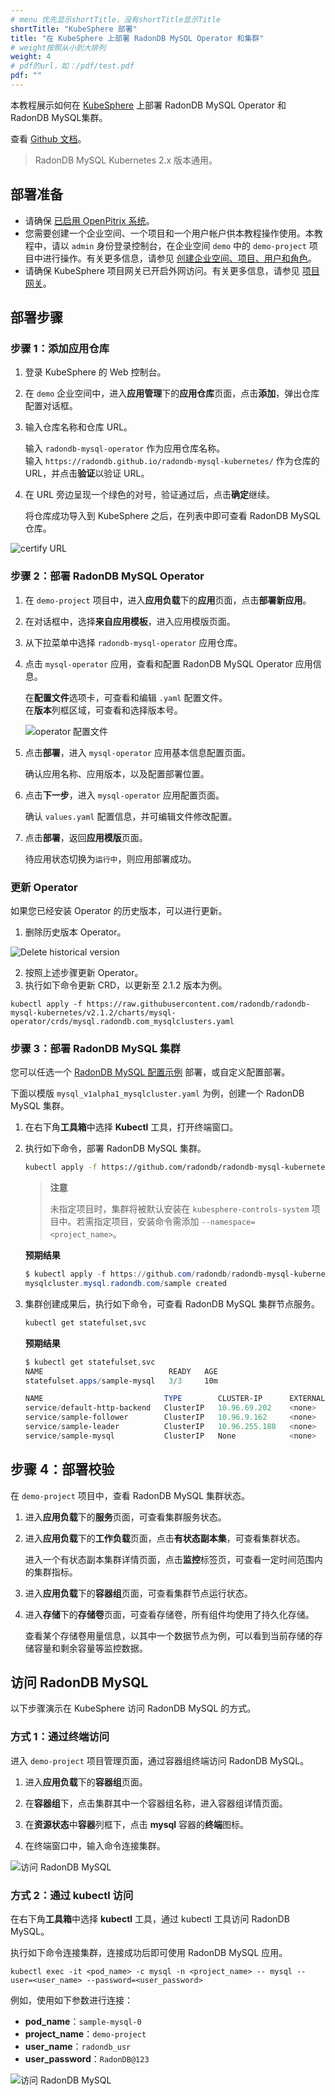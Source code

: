 ```yaml
---
# menu 优先显示shortTitle，没有shortTitle显示Title
shortTitle: "KubeSphere 部署"
title: "在 KubeSphere 上部署 RadonDB MySQL Operator 和集群"
# weight按照从小到大排列
weight: 4
# pdf的url，如：/pdf/test.pdf
pdf: ""
---
```


本教程展示如何在 [KubeSphere](https://kubesphere.com.cn) 上部署 RadonDB MySQL Operator 和 RadonDB MySQL集群。

查看 [Github 文档](https://github.com/radondb/radondb-mysql-kubernetes/blob/main/docs/zh-cn/deploy_radondb-mysql_operator_on_kubesphere.md)。

> RadonDB MySQL Kubernetes 2.x 版本通用。

## 部署准备

- 请确保 [已启用 OpenPitrix 系统](https://kubesphere.io/zh/docs/pluggable-components/app-store/)。
- 您需要创建一个企业空间、一个项目和一个用户帐户供本教程操作使用。本教程中，请以 `admin` 身份登录控制台，在企业空间 `demo` 中的 `demo-project` 项目中进行操作。有关更多信息，请参见 [创建企业空间、项目、用户和角色](https://kubesphere.io/zh/docs/quick-start/create-workspace-and-project/)。
- 请确保 KubeSphere 项目网关已开启外网访问。有关更多信息，请参见 [项目网关](https://kubesphere.io/zh/docs/project-administration/project-gateway/)。

## 部署步骤

### 步骤 1：添加应用仓库

1. 登录 KubeSphere 的 Web 控制台。

2. 在 `demo` 企业空间中，进入**应用管理**下的**应用仓库**页面，点击**添加**，弹出仓库配置对话框。

3. 输入仓库名称和仓库 URL。

   输入 `radondb-mysql-operator` 作为应用仓库名称。  
   输入 `https://radondb.github.io/radondb-mysql-kubernetes/` 作为仓库的 URL，并点击**验证**以验证 URL。

4. 在 URL 旁边呈现一个绿色的对号，验证通过后，点击**确定**继续。

   将仓库成功导入到 KubeSphere 之后，在列表中即可查看 RadonDB MySQL 仓库。

![certify URL](https://dbg-files.pek3b.qingstor.com/radondb_website/docs/RadonDB%20MySQL%20Kubernetes%20docs-zh-cn/certify_url.png)

### 步骤 2：部署 RadonDB MySQL Operator

1. 在 `demo-project` 项目中，进入**应用负载**下的**应用**页面，点击**部署新应用**。

2. 在对话框中，选择**来自应用模板**，进入应用模版页面。

3. 从下拉菜单中选择 `radondb-mysql-operator` 应用仓库。

4. 点击 `mysql-operator` 应用，查看和配置 RadonDB MySQL Operator 应用信息。  

   在**配置文件**选项卡，可查看和编辑 `.yaml` 配置文件。  
   在**版本**列框区域，可查看和选择版本号。

   ![operator 配置文件](https://dbg-files.pek3b.qingstor.com/radondb_website/docs/RadonDB%20MySQL%20Kubernetes%20docs-zh-cn/operator_yaml.png)

5. 点击**部署**，进入 `mysql-operator` 应用基本信息配置页面。  

   确认应用名称、应用版本，以及配置部署位置。

6. 点击**下一步**，进入 `mysql-operator` 应用配置页面。  

   确认 `values.yaml` 配置信息，并可编辑文件修改配置。

7. 点击**部署**，返回**应用模版**页面。

   待应用状态切换为`运行中`，则应用部署成功。

### 更新 Operator

如果您已经安装 Operator 的历史版本，可以进行更新。

1. 删除历史版本 Operator。

![Delete historical version](https://dbg-files.pek3b.qingstor.com/radondb_website/post/220224_%E5%AE%B9%E5%99%A8%E5%8C%96%20%7C%20%E5%9C%A8%20KubeSphere%20%E4%B8%AD%E9%83%A8%E7%BD%B2%20MySQL%20%E9%9B%86%E7%BE%A4/image%20(5).png)

2. 按照上述步骤更新 Operator。
3. 执行如下命令更新 CRD，以更新至 2.1.2 版本为例。

```plain
kubectl apply -f https://raw.githubusercontent.com/radondb/radondb-mysql-kubernetes/v2.1.2/charts/mysql-operator/crds/mysql.radondb.com_mysqlclusters.yaml
```

### 步骤 3：部署 RadonDB MySQL 集群

您可以任选一个 [RadonDB MySQL 配置示例](https://github.com/radondb/radondb-mysql-kubernetes/tree/main/config/samples) 部署，或自定义配置部署。

下面以模版 `mysql_v1alpha1_mysqlcluster.yaml` 为例，创建一个 RadonDB MySQL 集群。

1. 在右下角**工具箱**中选择 **Kubectl** 工具，打开终端窗口。

2. 执行如下命令，部署 RadonDB MySQL 集群。

   ```bash
   kubectl apply -f https://github.com/radondb/radondb-mysql-kubernetes/releases/latest/download/mysql_v1alpha1_mysqlcluster.yaml --namespace=<project_name>
   ```

   > **注意**
   >
   > 未指定项目时，集群将被默认安装在 `kubesphere-controls-system` 项目中。若需指定项目，安装命令需添加 `--namespace=<project_name>`。

   **预期结果**

   ```powershell
   $ kubectl apply -f https://github.com/radondb/radondb-mysql-kubernetes/releases/latest/download/mysql_v1alpha1_mysqlcluster.yaml --namespace=demo-project
   mysqlcluster.mysql.radondb.com/sample created
   ```

3. 集群创建成果后，执行如下命令，可查看 RadonDB MySQL 集群节点服务。

   ```bash
   kubectl get statefulset,svc
   ```

   **预期结果**

   ```powershell
   $ kubectl get statefulset,svc
   NAME                            READY   AGE
   statefulset.apps/sample-mysql   3/3     10m

   NAME                           TYPE        CLUSTER-IP      EXTERNAL-IP   PORT(S)    AGE
   service/default-http-backend   ClusterIP   10.96.69.202    <none>        80/TCP     3h2m
   service/sample-follower        ClusterIP   10.96.9.162     <none>        3306/TCP   10m
   service/sample-leader          ClusterIP   10.96.255.188   <none>        3306/TCP   10m
   service/sample-mysql           ClusterIP   None            <none>        3306/TCP   10m
   ```

## 步骤 4：部署校验

在 `demo-project` 项目中，查看 RadonDB MySQL 集群状态。

1. 进入**应用负载**下的**服务**页面，可查看集群服务状态。

2. 进入**应用负载**下的**工作负载**页面，点击**有状态副本集**，可查看集群状态。

   进入一个有状态副本集群详情页面，点击**监控**标签页，可查看一定时间范围内的集群指标。

3. 进入**应用负载**下的**容器组**页面，可查看集群节点运行状态。

4. 进入**存储**下的**存储卷**页面，可查看存储卷，所有组件均使用了持久化存储。

   查看某个存储卷用量信息，以其中一个数据节点为例，可以看到当前存储的存储容量和剩余容量等监控数据。

## 访问 RadonDB MySQL

以下步骤演示在 KubeSphere 访问 RadonDB MySQL 的方式。

### 方式 1：通过终端访问

进入 `demo-project` 项目管理页面，通过容器组终端访问 RadonDB MySQL。

1. 进入**应用负载**下的**容器组**页面。

2. 在**容器组**下，点击集群其中一个容器组名称，进入容器组详情页面。

3. 在**资源状态**中**容器**列框下，点击 **mysql** 容器的**终端**图标。

4. 在终端窗口中，输入命令连接集群。

![访问 RadonDB MySQL](https://dbg-files.pek3b.qingstor.com/radondb_website/docs/RadonDB%20MySQL%20Kubernetes%20docs-zh-cn/pod_terminal.png)

### 方式 2：通过 kubectl 访问

在右下角**工具箱**中选择 **kubectl** 工具，通过 kubectl 工具访问 RadonDB MySQL。

执行如下命令连接集群，连接成功后即可使用 RadonDB MySQL 应用。

```shell
kubectl exec -it <pod_name> -c mysql -n <project_name> -- mysql --user=<user_name> --password=<user_password>
```

例如，使用如下参数进行连接：

- **pod_name**：`sample-mysql-0`
- **project_name**：`demo-project`  
- **user_name**：`radondb_usr`  
- **user_password**：`RadonDB@123`

![访问 RadonDB MySQL](https://dbg-files.pek3b.qingstor.com/radondb_website/docs/RadonDB%20MySQL%20Kubernetes%20docs-zh-cn/kubectl_terminal.png)